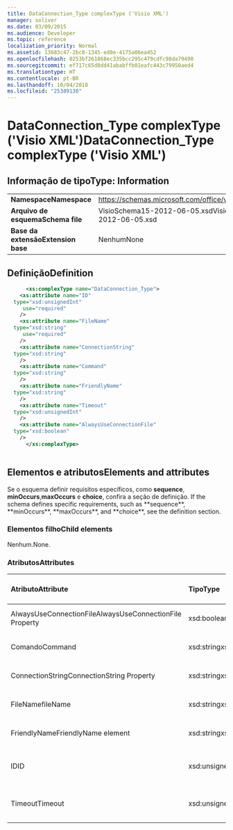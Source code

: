 ```yaml
---
title: DataConnection_Type complexType ('Visio XML')
manager: soliver
ms.date: 03/09/2015
ms.audience: Developer
ms.topic: reference
localization_priority: Normal
ms.assetid: 13683c47-2bc8-1345-ed0e-4175a06ea452
ms.openlocfilehash: 0253bf261868ec335bcc295c479cdfc98da79490
ms.sourcegitcommit: ef717c65d8dd41ababffb01eafc443c79950aed4
ms.translationtype: HT
ms.contentlocale: pt-BR
ms.lasthandoff: 10/04/2018
ms.locfileid: "25389138"
---
```

# <a name="dataconnectiontype-complextype-visio-xml"></a><span data-ttu-id="9a913-102">DataConnection_Type complexType ('Visio XML')</span><span class="sxs-lookup"><span data-stu-id="9a913-102">DataConnection_Type complexType ('Visio XML')</span></span>

## <a name="type-information"></a><span data-ttu-id="9a913-103">Informação de tipo</span><span class="sxs-lookup"><span data-stu-id="9a913-103">Type: Information</span></span>

|||
|:-----|:-----|
|<span data-ttu-id="9a913-104">**Namespace**</span><span class="sxs-lookup"><span data-stu-id="9a913-104">**Namespace**</span></span> <br/> |https://schemas.microsoft.com/office/visio/2011/1/core  <br/> |
|<span data-ttu-id="9a913-105">**Arquivo de esquema**</span><span class="sxs-lookup"><span data-stu-id="9a913-105">**Schema file**</span></span> <br/> |<span data-ttu-id="9a913-106">VisioSchema15-2012-06-05.xsd</span><span class="sxs-lookup"><span data-stu-id="9a913-106">VisioSchema15-2012-06-05.xsd</span></span>  <br/> |
|<span data-ttu-id="9a913-107">**Base da extensão**</span><span class="sxs-lookup"><span data-stu-id="9a913-107">**Extension base**</span></span> <br/> |<span data-ttu-id="9a913-108">Nenhum</span><span class="sxs-lookup"><span data-stu-id="9a913-108">None</span></span>  <br/> |
   
## <a name="definition"></a><span data-ttu-id="9a913-109">Definição</span><span class="sxs-lookup"><span data-stu-id="9a913-109">Definition</span></span>

```XML
      <xs:complexType name="DataConnection_Type">
    <xs:attribute name="ID"
  type="xsd:unsignedInt"
     use="required"
    />
    <xs:attribute name="FileName"
  type="xsd:string"
     use="required"
    />
    <xs:attribute name="ConnectionString"
  type="xsd:string"
    />
    <xs:attribute name="Command"
  type="xsd:string"
    />
    <xs:attribute name="FriendlyName"
  type="xsd:string"
    />
    <xs:attribute name="Timeout"
  type="xsd:unsignedInt"
    />
    <xs:attribute name="AlwaysUseConnectionFile"
  type="xsd:boolean"
    />
      </xs:complexType>
      
```

## <a name="elements-and-attributes"></a><span data-ttu-id="9a913-110">Elementos e atributos</span><span class="sxs-lookup"><span data-stu-id="9a913-110">Elements and attributes</span></span>

<span data-ttu-id="9a913-111">Se o esquema definir requisitos específicos, como **sequence**, **minOccurs**,**maxOccurs** e **choice**, confira a seção de definição.</span><span class="sxs-lookup"><span data-stu-id="9a913-111">
    If the schema defines specific requirements, such as \*\*sequence\*\*, \*\*minOccurs**,
    \*\*maxOccurs\**, and
    \*\*choice\*\*, see the definition section.
</span></span> 
  
### <a name="child-elements"></a><span data-ttu-id="9a913-112">Elementos filho</span><span class="sxs-lookup"><span data-stu-id="9a913-112">Child elements</span></span>

<span data-ttu-id="9a913-113">Nenhum.</span><span class="sxs-lookup"><span data-stu-id="9a913-113">None.</span></span>
  
### <a name="attributes"></a><span data-ttu-id="9a913-114">Atributos</span><span class="sxs-lookup"><span data-stu-id="9a913-114">Attributes</span></span>

|<span data-ttu-id="9a913-115">**Atributo**</span><span class="sxs-lookup"><span data-stu-id="9a913-115">**Attribute**</span></span>|<span data-ttu-id="9a913-116">**Tipo**</span><span class="sxs-lookup"><span data-stu-id="9a913-116">**Type**</span></span>|<span data-ttu-id="9a913-117">**Obrigatório**</span><span class="sxs-lookup"><span data-stu-id="9a913-117">**Required**</span></span>|<span data-ttu-id="9a913-118">**Descrição**</span><span class="sxs-lookup"><span data-stu-id="9a913-118">**Description**</span></span>|<span data-ttu-id="9a913-119">**Valores possíveis**</span><span class="sxs-lookup"><span data-stu-id="9a913-119">**Possible values:**</span></span>|
|:-----|:-----|:-----|:-----|:-----|
|<span data-ttu-id="9a913-120">AlwaysUseConnectionFile</span><span class="sxs-lookup"><span data-stu-id="9a913-120">AlwaysUseConnectionFile Property</span></span>  <br/> |<span data-ttu-id="9a913-121">xsd:boolean</span><span class="sxs-lookup"><span data-stu-id="9a913-121">xsd:boolean</span></span>  <br/> |<span data-ttu-id="9a913-122">opcional</span><span class="sxs-lookup"><span data-stu-id="9a913-122">optional</span></span>  <br/> ||<span data-ttu-id="9a913-123">Valores do tipo xsd:boolean.</span><span class="sxs-lookup"><span data-stu-id="9a913-123">Values of the xsd:boolean type.</span></span>  <br/> |
|<span data-ttu-id="9a913-124">Comando</span><span class="sxs-lookup"><span data-stu-id="9a913-124">Command</span></span>  <br/> |<span data-ttu-id="9a913-125">xsd:string</span><span class="sxs-lookup"><span data-stu-id="9a913-125">xsd:string</span></span>  <br/> |<span data-ttu-id="9a913-126">opcional</span><span class="sxs-lookup"><span data-stu-id="9a913-126">optional</span></span>  <br/> ||<span data-ttu-id="9a913-127">Valores do tipo xsd:string.</span><span class="sxs-lookup"><span data-stu-id="9a913-127">Values of the xsd:string type.</span></span>  <br/> |
|<span data-ttu-id="9a913-128">ConnectionString</span><span class="sxs-lookup"><span data-stu-id="9a913-128">ConnectionString Property</span></span>  <br/> |<span data-ttu-id="9a913-129">xsd:string</span><span class="sxs-lookup"><span data-stu-id="9a913-129">xsd:string</span></span>  <br/> |<span data-ttu-id="9a913-130">opcional</span><span class="sxs-lookup"><span data-stu-id="9a913-130">optional</span></span>  <br/> ||<span data-ttu-id="9a913-131">Valores do tipo xsd:string.</span><span class="sxs-lookup"><span data-stu-id="9a913-131">Values of the xsd:string type.</span></span>  <br/> |
|<span data-ttu-id="9a913-132">FileName</span><span class="sxs-lookup"><span data-stu-id="9a913-132">fileName</span></span>  <br/> |<span data-ttu-id="9a913-133">xsd:string</span><span class="sxs-lookup"><span data-stu-id="9a913-133">xsd:string</span></span>  <br/> |<span data-ttu-id="9a913-134">obrigatório</span><span class="sxs-lookup"><span data-stu-id="9a913-134">required</span></span>  <br/> ||<span data-ttu-id="9a913-135">Valores do tipo xsd:string.</span><span class="sxs-lookup"><span data-stu-id="9a913-135">Values of the xsd:string type.</span></span>  <br/> |
|<span data-ttu-id="9a913-136">FriendlyName</span><span class="sxs-lookup"><span data-stu-id="9a913-136">FriendlyName element</span></span>  <br/> |<span data-ttu-id="9a913-137">xsd:string</span><span class="sxs-lookup"><span data-stu-id="9a913-137">xsd:string</span></span>  <br/> |<span data-ttu-id="9a913-138">opcional</span><span class="sxs-lookup"><span data-stu-id="9a913-138">optional</span></span>  <br/> ||<span data-ttu-id="9a913-139">Valores do tipo xsd:string.</span><span class="sxs-lookup"><span data-stu-id="9a913-139">Values of the xsd:string type.</span></span>  <br/> |
|<span data-ttu-id="9a913-140">ID</span><span class="sxs-lookup"><span data-stu-id="9a913-140">ID</span></span>  <br/> |<span data-ttu-id="9a913-141">xsd:unsignedInt</span><span class="sxs-lookup"><span data-stu-id="9a913-141">xsd:unsignedInt</span></span>  <br/> |<span data-ttu-id="9a913-142">obrigatório</span><span class="sxs-lookup"><span data-stu-id="9a913-142">required</span></span>  <br/> ||<span data-ttu-id="9a913-143">Valores do tipo xsd:unsignedInt.</span><span class="sxs-lookup"><span data-stu-id="9a913-143">Values of the xsd:unsignedInt type.</span></span>  <br/> |
|<span data-ttu-id="9a913-144">Timeout</span><span class="sxs-lookup"><span data-stu-id="9a913-144">Timeout</span></span>  <br/> |<span data-ttu-id="9a913-145">xsd:unsignedInt</span><span class="sxs-lookup"><span data-stu-id="9a913-145">xsd:unsignedInt</span></span>  <br/> |<span data-ttu-id="9a913-146">opcional</span><span class="sxs-lookup"><span data-stu-id="9a913-146">optional</span></span>  <br/> ||<span data-ttu-id="9a913-147">Valores do tipo xsd:unsignedInt.</span><span class="sxs-lookup"><span data-stu-id="9a913-147">Values of the xsd:unsignedInt type.</span></span>  <br/> |
   

